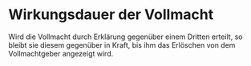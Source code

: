 # Wirkungsdauer der Vollmacht

Wird die Vollmacht durch Erklärung gegenüber einem Dritten erteilt, so bleibt sie diesem gegenüber in Kraft, bis ihm das Erlöschen von dem Vollmachtgeber angezeigt wird.